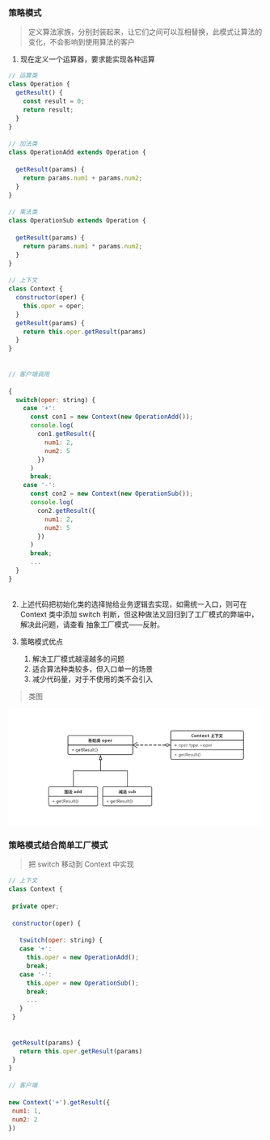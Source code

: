 ### 策略模式
> 定义算法家族，分别封装起来，让它们之间可以互相替换，此模式让算法的变化，不会影响到使用算法的客户

1. 现在定义一个运算器，要求能实现各种运算

```js
// 运算类
class Operation {
  getResult() {
    const result = 0;
    return result;
  }
}

// 加法类
class OperationAdd extends Operation {
  
  getResult(params) {
    return params.num1 + params.num2;
  }
}

// 乘法类
class OperationSub extends Operation {

  getResult(params) {
    return params.num1 * params.num2;
  }
}

// 上下文
class Context {
  constructor(oper) {
    this.oper = oper;
  }
  getResult(params) {
    return this.oper.getResult(params)
  }
}


// 客户端调用

{
  switch(oper: string) {
    case '+':
      const con1 = new Context(new OperationAdd());
      console.log(
        con1.getResult({
          num1: 2,
          num2: 5
        })
      )
      break;
    case '-':
      const con2 = new Context(new OperationSub());
      console.log(
        con2.getResult({
          num1: 2,
          num2: 5
        })
      )
      break;
      ...
  }
}



```

2. 上述代码把初始化类的选择抛给业务逻辑去实现，如需统一入口，则可在 Context 类中添加 switch 判断，但这种做法又回归到了工厂模式的弊端中，解决此问题，请查看 抽象工厂模式——反射。

3. 策略模式优点
    1. 解决工厂模式越滚越多的问题
    2. 适合算法种类较多，但入口单一的场景
    3. 减少代码量，对于不使用的类不会引入


> 类图

 ![avatar](./images/02.png)


 ### 策略模式结合简单工厂模式

 > 把 switch 移动到 Context 中实现

 ```js
 // 上下文
class Context {

  private oper;
  
  constructor(oper) {

    tswitch(oper: string) {
    case '+':
      this.oper = new OperationAdd();
      break;
    case '-':
      this.oper = new OperationSub();
      break;
      ...
    }
  }


  getResult(params) {
    return this.oper.getResult(params)
  }
}

// 客户端

new Context('+').getResult({
  num1: 1,
  num2: 2
})
 ```